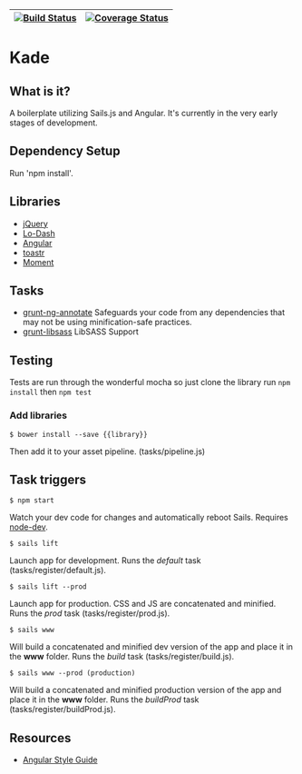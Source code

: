 | [![Build Status][travis-image]][travis-url] | [![Coverage Status][coverage-image]][coverage-url] |
| ------- | ------- |

# Kade

## What is it?

A boilerplate utilizing Sails.js and Angular. It's currently in the very early
stages of development.

## Dependency Setup

Run 'npm install'.

## Libraries

- [jQuery](http://jquery.com/)
- [Lo-Dash](https://lodash.com/)
- [Angular](https://angularjs.org/)
- [toastr](https://github.com/CodeSeven/toastr)
- [Moment](http://momentjs.com/)

## Tasks

- [grunt-ng-annotate](https://www.npmjs.org/package/grunt-ng-annotate) Safeguards your code from any dependencies that may not be using minification-safe practices.
- [grunt-libsass](https://github.com/project-collins/grunt-libsass) LibSASS Support

## Testing

Tests are run through the wonderful mocha so just clone the library run `npm install` then `npm test`

### Add libraries

    $ bower install --save {{library}}

Then add it to your asset pipeline. (tasks/pipeline.js)

## Task triggers

    $ npm start

Watch your dev code for changes and automatically reboot Sails. Requires [node-dev](https://github.com/fgnass/node-dev).

    $ sails lift

Launch app for development. Runs the *default* task (tasks/register/default.js).

    $ sails lift --prod

Launch app for production. CSS and JS are concatenated and minified. Runs the *prod* task (tasks/register/prod.js).

    $ sails www

Will build a concatenated and minified dev version of the app and place it in the **www** folder. Runs the *build* task (tasks/register/build.js).

    $ sails www --prod (production)

Will build a concatenated and minified production version of the app and place it in the **www** folder. Runs the *buildProd* task (tasks/register/buildProd.js).

## Resources

- [Angular Style Guide](https://github.com/johnpapa/angularjs-styleguide)

[travis-url]: https://travis-ci.org/JaceRider/Kade
[travis-image]: https://travis-ci.org/JaceRider/Kade.svg?branch=develop&style=flat

[coverage-image]: https://coveralls.io/repos/JaceRider/Kade/badge.svg?branch=develop&style=flat
[coverage-url]: https://coveralls.io/r/JaceRider/Kade?branch=develop

